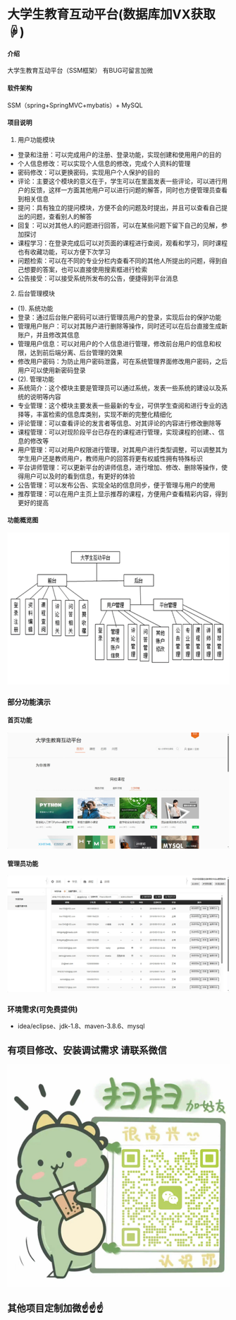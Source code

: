 # 大学生教育互动平台(数据库加VX获取☟)

#### 介绍
大学生教育互动平台（SSM框架）
有BUG可留言加微

#### 软件架构
SSM（spring+SpringMVC+mybatis）+ MySQL


#### 项目说明

1.  用户功能模块
- 登录和注册：可以完成用户的注册、登录功能，实现创建和使用用户的目的
- 个人信息修改：可以实现个人信息的修改，完成个人资料的管理
- 密码修改：可以更换密码，实现用户个人保护的目的
- 评论：主要这个模块的意义在于，学生可以在里面发表一些评论，可以进行用户的反馈，这样一方面其他用户可以进行问题的解答，同时也方便管理员查看到相关信息
- 提问：具有独立的提问模块，方便不会的问题及时提出，并且可以查看自己提出的问题，查看别人的解答
- 回复：可以对其他人的问题进行回答，可以在某些问题下留下自己的见解，参加探讨
- 课程学习：在登录完成后可以对页面的课程进行查阅，观看和学习，同时课程也有收藏功能，可以方便下次学习
- 问题检索：可以在不同的专业分栏内查看不同的其他人所提出的问题，得到自己想要的答案，也可以直接使用搜索框进行检索
- 公告接受：可以接受系统所发布的公告，便捷得到平台消息
2.  后台管理模块
- (1). 系统功能
- 登录：通过后台账户密码可以进行管理员用户的登录，实现后台的保护功能
- 管理用户账户：可以对其账户进行删除等操作，同时还可以在后台直接生成新账户，并且修改其信息
- 管理用户信息：可以对用户的个人信息进行管理，修改前台用户的信息和权限，达到前后端分离、后台管理的效果
- 修改用户密码：为防止用户密码泄露，可在系统管理界面修改用户密码，之后用户可以使用新密码登录
- (2). 管理功能
- 系统简介：这个模块主要是管理员可以通过系统，发表一些系统的建设以及系统的说明等内容
- 专业管理：这个模块主要发表一些最新的专业，可供学生查阅和进行专业的选择等，丰富检索的信息库类别，实现不断的完整化精细化
- 评论管理：可以查看评论的发言者等信息、对其评论的内容进行修改删除等
- 课程管理：可以对现阶段平台已存在的课程进行管理，实现课程的创建、、信息的修改等
- 用户管理：可以对用户权限进行管理，对其用户进行类型调整，可以调整其为学生用户还是教师用户，教师用户的回答将更有权威性拥有特殊标识
- 平台讲师管理：可以更新平台的讲师信息，进行增加、修改、删除等操作，使得用户可以及时的看到信息，有更好的体验
- 公告管理：可以发布公告、实现全站的信息同步，便于管理与用户的使用
- 推荐管理：可以在用户主页上显示推荐的课程，方便用户查看精彩内容，得到更好的提高


#### 功能概览图
![输入图片说明](photo/%E5%8A%9F%E8%83%BD%E7%94%A8%E4%BE%8B%E5%9B%BE.gif)

### 部分功能演示
#### 首页功能
![输入图片说明](photo/%E9%A6%96%E9%A1%B5%E5%8A%9F%E8%83%BD.gif)


#### 管理员功能
![输入图片说明](photo/%E7%AE%A1%E7%90%86%E5%91%98%E5%8A%9F%E8%83%BD.gif)


### 环境需求(可免费提供)
- idea/eclipse、jdk-1.8、maven-3.8.6、mysql


## 有项目修改、安装调试需求 请联系微信
![输入图片说明](photo/0-WeChat.png)

## 其他项目定制加微☝☝☝



